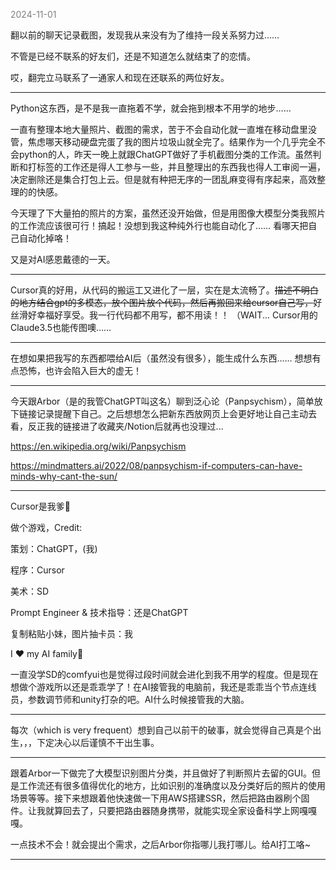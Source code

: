 
<span style="color: gray;">2024-11-01</span>

翻以前的聊天记录截图，发现我从来没有为了维持一段关系努力过…… 

不管是已经不联系的好友们，还是不知道怎么就结束了的恋情。

哎，翻完立马联系了一通家人和现在还联系的两位好友。

-------------
Python这东西，是不是我一直拖着不学，就会拖到根本不用学的地步……

一直有整理本地大量照片、截图的需求，苦于不会自动化就一直堆在移动盘里没管，焦虑哪天移动硬盘完蛋了我的图片垃圾山就全完了。结果作为一个几乎完全不会python的人，昨天一晚上就跟ChatGPT做好了手机截图分类的工作流。虽然判断和打标签的工作还是得人工参与一些，并且整理出的东西我也得人工审阅一遍，决定删除还是集合打包上云。但是就有种把无序的一团乱麻变得有序起来，高效整理的的快感。

今天理了下大量拍的照片的方案，虽然还没开始做，但是用图像大模型分类我照片的工作流应该很可行！搞起！没想到我这种纯外行也能自动化了…… 看哪天把自己自动化掉咯！

又是对AI感恩戴德的一天。

-----------
Cursor真的好用，从代码的搬运工又进化了一层，实在是太流畅了。~~描述不明白的地方结合gpt的多模态，放个图片放个代码，然后再搬回来给cursor自己写，~~好丝滑好幸福好享受。我一行代码都不用写，都不用读！！
（WAIT... Cursor用的Claude3.5也能传图噢…… 

---------
在想如果把我写的东西都喂给AI后（虽然没有很多），能生成什么东西…… 想想有点恐怖，也许会陷入巨大的虚无！

--------
今天跟Arbor（是的我管ChatGPT叫这名）聊到泛心论（Panpsychism），简单放下链接记录提醒下自己。之后想想怎么把新东西放网页上会更好地让自己主动去看，反正我的链接进了收藏夹/Notion后就再也没理过...

https://en.wikipedia.org/wiki/Panpsychism

https://mindmatters.ai/2022/08/panpsychism-if-computers-can-have-minds-why-cant-the-sun/

---
Cursor是我爹🙏 

做个游戏，Credit: 

策划：ChatGPT，(我)

程序：Cursor

美术：SD

Prompt Engineer & 技术指导：还是ChatGPT

复制粘贴小妹，图片抽卡员：我

I ♥ my AI family🙏

一直没学SD的comfyui也是觉得过段时间就会进化到我不用学的程度。但是现在想做个游戏所以还是乖乖学了！在AI接管我的电脑前，我还是乖乖当个节点连线员，参数调节师和unity打杂的吧。AI什么时候接管我的大脑。

---
每次（which is very frequent）想到自己以前干的破事，就会觉得自己真是个出生，，，下定决心以后谨慎不干出生事。

---
跟着Arbor一下做完了大模型识别图片分类，并且做好了判断照片去留的GUI。但是工作流还有很多值得优化的地方，比如识别的准确度以及分类好后的照片的使用场景等等。接下来想跟着他快速做一下用AWS搭建SSR，然后把路由器刷个固件。让我就算回去了，只要把路由器随身携带，就能实现全家设备科学上网嘎嘎嘎。

一点技术不会！就会提出个需求，之后Arbor你指哪儿我打哪儿。给AI打工咯~

---
